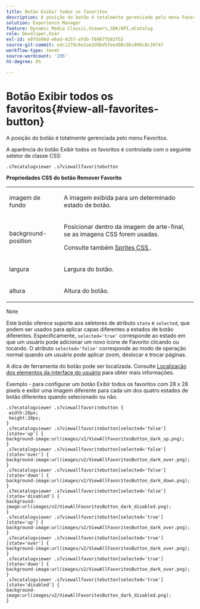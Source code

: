 ```yaml
---
title: Botão Exibir todos os favoritos
description: A posição do botão é totalmente gerenciada pelo menu Favoritos.
solution: Experience Manager
feature: Dynamic Media Classic,Viewers,SDK/API,eCatalog
role: Developer,User
exl-id: e07da96d-e6ad-4257-afdb-f6967fb83f52
source-git-commit: edc127dc6e2ae2d9bd5feed08c8bc896c8c39747
workflow-type: tm+mt
source-wordcount: '195'
ht-degree: 0%

---
```


# Botão Exibir todos os favoritos{#view-all-favorites-button}

A posição do botão é totalmente gerenciada pelo menu Favoritos.

<!--<a id="section_061E550C1C1D4DB2BD663A898895B38C"></a>-->

A aparência do botão Exibir todos os favoritos é controlada com o seguinte seletor de classe CSS:

```
.s7ecatalogviewer .s7viewallfavoritebutton
```

**Propriedades CSS do botão Remover Favorito**

<table id="table_C48C56E696304C9BAFEE71BA9EA9A174"> 
 <tbody> 
  <tr> 
   <td colname="col1"> <p> <span class="codeph"> imagem de fundo </span> </p> </td> 
   <td colname="col2"> <p> A imagem exibida para um determinado estado de botão. </p> </td> 
  </tr> 
  <tr> 
   <td colname="col1"> <p> <span class="codeph"> background-position </span> </p> </td> 
   <td colname="col2"> <p> Posicionar dentro da imagem de arte-final, se as imagens CSS forem usadas. </p> <p>Consulte também <a href="../../../c-html5-s7-aem-asset-viewers/c-html5-20-ecatalog-viewer-about/c-html5-20-ecatalog-viewer-customizingviewer/c-html5-20-ecatalog-viewer-customizingviewer.md#section-9d570f95eb2443aca74c1b02f6e89aff" format="dita" scope="local"> Sprites CSS </a>. </p> </td> 
  </tr> 
  <tr> 
   <td colname="col1"> <p> <span class="codeph"> largura </span> </p> </td> 
   <td colname="col2"> <p>Largura do botão. </p> </td> 
  </tr> 
  <tr> 
   <td colname="col1"> <p> <span class="codeph"> altura </span> </p> </td> 
   <td colname="col2"> <p>Altura do botão. </p> </td> 
  </tr> 
 </tbody> 
</table>

>[!NOTE]
>
>Este botão oferece suporte aos seletores de atributo `state` e `selected`, que podem ser usados para aplicar capas diferentes a estados de botão diferentes. Especificamente, `selected='true'` corresponde ao estado em que um usuário pode adicionar um novo ícone de Favorito clicando ou tocando. O atributo `selected='false'` corresponde ao modo de operação normal quando um usuário pode aplicar zoom, deslocar e trocar páginas.

A dica de ferramenta do botão pode ser localizada. Consulte [Localização dos elementos da interface do usuário](../../../c-html5-s7-aem-asset-viewers/c-html5-20-ecatalog-viewer-about/c-html5-20-ecatalog-viewer-localization.md#concept-cbfc39344c494eb7b9f6a272cff0cc74) para obter mais informações.

Exemplo - para configurar um botão Exibir todos os favoritos com 28 x 28 pixels e exibir uma imagem diferente para cada um dos quatro estados de botão diferentes quando selecionado ou não.

```
.s7ecatalogviewer .s7viewallfavoritebutton { 
 width:28px; 
 height:28px; 
} 
.s7ecatalogviewer .s7viewallfavoritebutton[selected='false'][state='up'] { 
background-image:url(images/v2/ViewAllFavoritesButton_dark_up.png); 
} 
.s7ecatalogviewer .s7viewallfavoritebutton[selected='false'][state='over'] { 
background-image:url(images/v2/ViewAllFavoritesButton_dark_over.png); 
} 
.s7ecatalogviewer .s7viewallfavoritebutton[selected='false'][state='down'] { 
background-image:url(images/v2/ViewAllFavoritesButton_dark_down.png); 
} 
.s7ecatalogviewer .s7viewallfavoritebutton[selected='false'][state='disabled'] { 
background-image:url(images/v2/ViewAllFavoritesButton_dark_disabled.png); 
} 
.s7ecatalogviewer .s7viewallfavoritebutton[selected='true'][state='up'] { 
background-image:url(images/v2/ViewAllFavoritesButton_dark_over.png); 
} 
.s7ecatalogviewer .s7viewallfavoritebutton[selected='true'][state='over'] { 
background-image:url(images/v2/ViewAllFavoritesButton_dark_over.png); 
} 
.s7ecatalogviewer .s7viewallfavoritebutton[selected='true'][state='down'] { 
background-image:url(images/v2/ViewAllFavoritesButton_dark_over.png); 
} 
.s7ecatalogviewer .s7viewallfavoritebutton[selected='true'][state='disabled'] { 
background-image:url(images/v2/ViewAllFavoritesButton_dark_disabled.png); 
}
```
